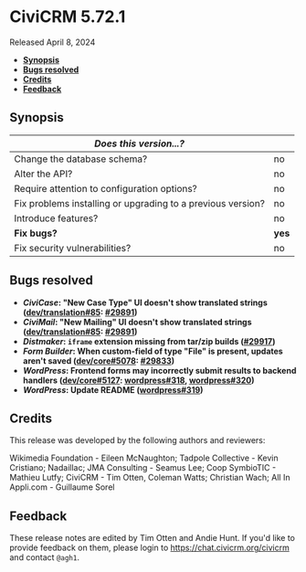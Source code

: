 # CiviCRM 5.72.1

Released April 8, 2024

- **[Synopsis](#synopsis)**
- **[Bugs resolved](#bugs)**
- **[Credits](#credits)**
- **[Feedback](#feedback)**

## <a name="synopsis"></a>Synopsis

| *Does this version...?*                                         |          |
| --------------------------------------------------------------- | -------- |
| Change the database schema?                                     | no       |
| Alter the API?                                                  | no       |
| Require attention to configuration options?                     | no       |
| Fix problems installing or upgrading to a previous version?     | no       |
| Introduce features?                                             | no       |
| **Fix bugs?**                                                   | **yes**  |
| Fix security vulnerabilities?                                   | no       |

## <a name="bugs"></a>Bugs resolved

* **_CiviCase_: "New Case Type" UI doesn't show translated strings ([dev/translation#85](https://lab.civicrm.org/dev/translation/-/issues/85): [#29891](https://github.com/civicrm/civicrm-core/pull/29891))**
* **_CiviMail_: "New Mailing" UI doesn't show translated strings ([dev/translation#85](https://lab.civicrm.org/dev/translation/-/issues/85): [#29891](https://github.com/civicrm/civicrm-core/pull/29891))**
* **_Distmaker_: `iframe` extension missing from tar/zip builds ([#29917](https://github.com/civicrm/civicrm-core/pull/29917))**
* **_Form Builder_: When custom-field of type "File" is present, updates aren't saved ([dev/core#5078](https://lab.civicrm.org/dev/core/-/issues/5078): [#29833](https://github.com/civicrm/civicrm-core/pull/29833))**
* **_WordPress_: Frontend forms may incorrectly submit results to backend handlers ([dev/core#5127](https://lab.civicrm.org/dev/core/-/issues/5127): [wordpress#318](https://github.com/civicrm/civicrm-wordpress/pull/318/), [wordpress#320](https://github.com/civicrm/civicrm-wordpress/pull/320))**
* **_WordPress_: Update README ([wordpress#319](https://github.com/civicrm/civicrm-wordpress/pull/319))**

## <a name="credits"></a>Credits

This release was developed by the following authors and reviewers:

Wikimedia Foundation - Eileen McNaughton; Tadpole Collective - Kevin Cristiano; Nadaillac; JMA Consulting - Seamus Lee;
Coop SymbioTIC - Mathieu Lutfy; CiviCRM - Tim Otten, Coleman Watts; Christian Wach; All In Appli.com - Guillaume Sorel

## <a name="feedback"></a>Feedback

These release notes are edited by Tim Otten and Andie Hunt.  If you'd like to
provide feedback on them, please login to https://chat.civicrm.org/civicrm and
contact `@agh1`.
